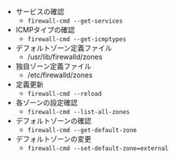 - サービスの確認
  - `firewall-cmd --get-services`
- ICMPタイプの確認
  - `firewall-cmd --get-icmptypes`
- デフォルトゾーン定義ファイル
  - /usr/lib/firewalld/zones
- 独自ゾーン定義ファイル
  - /etc/firewalld/zones
- 定義更新
  - `firewall-cmd --reload`
- 各ゾーンの設定確認
  - `firewall-cmd --list-all-zones`
- デフォルトゾーンの確認
  - `firewall-cmd --get-default-zone`
- デフォルトゾーンの変更
  - `firewall-cmd --set-default-zone=external`
